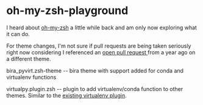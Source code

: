 # oh-my-zsh-playground
I heard about [oh-my-zsh](https://github.com/robbyrussell/oh-my-zsh) a little while back and am only now exploring what it can do. 

For theme changes, I'm not sure if pull requests are being taken seriously right now considering I referenced an [open pull request ](https://github.com/robbyrussell/oh-my-zsh/pull/6015)from a year ago on a different theme. 

bira_pyvirt.zsh-theme -- bira theme with support added for conda and virtualenv functions

virtualpy.plugin.zsh -- plugin to add virtualenv/conda function to other themes. Similar to the [existing virtualenv plugin](https://github.com/robbyrussell/oh-my-zsh/blob/master/plugins/virtualenv/virtualenv.plugin.zsh).
